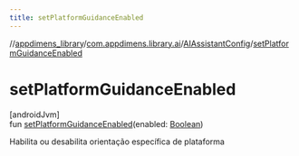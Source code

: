 ```yaml
---
title: setPlatformGuidanceEnabled
---
```

//[appdimens_library](../../../index.html)/[com.appdimens.library.ai](../index.html)/[AIAssistantConfig](index.html)/[setPlatformGuidanceEnabled](set-platform-guidance-enabled.html)



# setPlatformGuidanceEnabled



[androidJvm]\
fun [setPlatformGuidanceEnabled](set-platform-guidance-enabled.html)(enabled: [Boolean](https://kotlinlang.org/api/core/kotlin-stdlib/kotlin/-boolean/index.html))



Habilita ou desabilita orientação específica de plataforma



